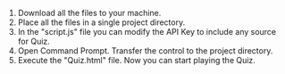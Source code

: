 1. Download all the files to your machine.
2. Place all the files in a single project directory.
3. In the "script.js" file you can modify the API Key to include any source for Quiz.
4. Open Command Prompt. Transfer the control to the project directory.
5. Execute the "Quiz.html" file. Now you can start playing the Quiz.
